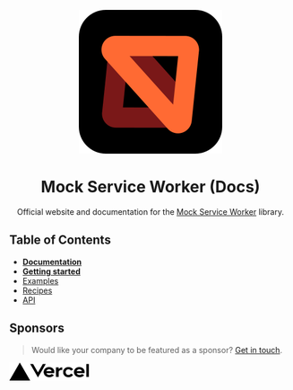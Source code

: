 <p align="center">
<img src="https://raw.githubusercontent.com/mswjs/msw/21d322197a9712f68f5abad6174122332a2de205/media/msw-logo.svg" alt="MSW logo" />
</p>

<h1 align="center">Mock Service Worker (Docs)</h1>
<p align="center">Official website and documentation for the <a href="https://github.com/mswjs/msw">Mock Service Worker</a> library.</p>

## Table of Contents

- [**Documentation**](https://mswjs.io/docs)
- [**Getting started**](https://mswjs.io/docs/getting-started)
- [Examples](https://github.com/mswjs/examples)
- [Recipes](https://mswjs.io/docs/recipes)
- [API](https://mswjs.io/docs/api)

## Sponsors

> Would like your company to be featured as a sponsor? [Get in touch](https://twitter.com/kettanaito).

<a href="https://vercel.com/?utm_source=artemz">
  <img src="./media/vercel-logo-black.svg" height="32" alt="Vercel">
</a>
